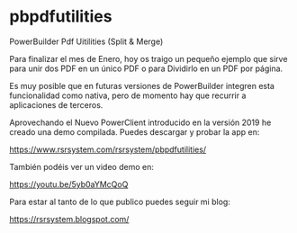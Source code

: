# pbpdfutilities
PowerBuilder Pdf Uitilities (Split & Merge)

Para finalizar el mes de Enero, hoy os traigo un pequeño ejemplo que sirve para unir dos PDF en un único PDF o para Dividirlo en un PDF por página.

Es muy posible que en futuras versiones de PowerBuilder integren esta funcionalidad como nativa, pero de momento hay que recurrir a aplicaciones de terceros.

Aprovechando el Nuevo PowerClient introducido en la versión 2019 he creado una demo compilada. Puedes descargar y probar la app en:

https://www.rsrsystem.com/rsrsystem/pbpdfutilities/

También podéis ver un video demo en:

https://youtu.be/5yb0aYMcQoQ

Para estar al tanto de lo que publico puedes seguir mi blog:

https://rsrsystem.blogspot.com/
